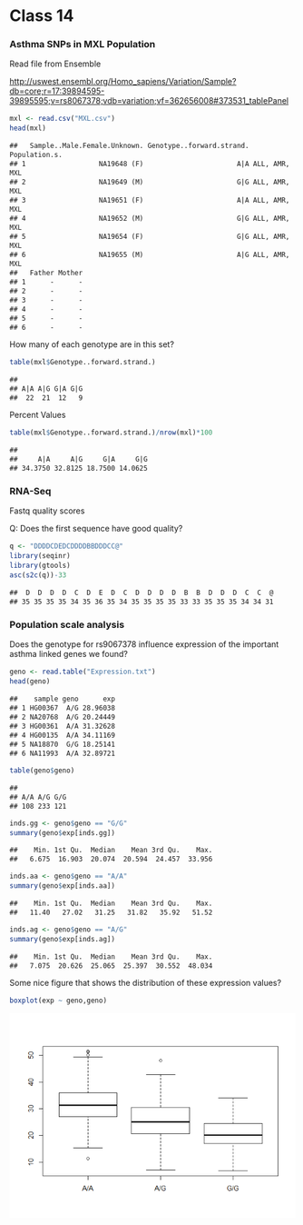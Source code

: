 Class 14
================

### Asthma SNPs in MXL Population

Read file from Ensemble

<http://uswest.ensembl.org/Homo_sapiens/Variation/Sample?db=core;r=17:39894595-39895595;v=rs8067378;vdb=variation;vf=362656008#373531_tablePanel>

``` r
mxl <- read.csv("MXL.csv")
head(mxl)
```

    ##   Sample..Male.Female.Unknown. Genotype..forward.strand. Population.s.
    ## 1                  NA19648 (F)                       A|A ALL, AMR, MXL
    ## 2                  NA19649 (M)                       G|G ALL, AMR, MXL
    ## 3                  NA19651 (F)                       A|A ALL, AMR, MXL
    ## 4                  NA19652 (M)                       G|G ALL, AMR, MXL
    ## 5                  NA19654 (F)                       G|G ALL, AMR, MXL
    ## 6                  NA19655 (M)                       A|G ALL, AMR, MXL
    ##   Father Mother
    ## 1      -      -
    ## 2      -      -
    ## 3      -      -
    ## 4      -      -
    ## 5      -      -
    ## 6      -      -

How many of each genotype are in this set?

``` r
table(mxl$Genotype..forward.strand.)
```

    ## 
    ## A|A A|G G|A G|G 
    ##  22  21  12   9

Percent Values

``` r
table(mxl$Genotype..forward.strand.)/nrow(mxl)*100
```

    ## 
    ##     A|A     A|G     G|A     G|G 
    ## 34.3750 32.8125 18.7500 14.0625

### RNA-Seq

Fastq quality scores

Q: Does the first sequence have good quality?

``` r
q <- "DDDDCDEDCDDDDBBDDDCC@"
library(seqinr)
library(gtools)
asc(s2c(q))-33
```

    ##  D  D  D  D  C  D  E  D  C  D  D  D  D  B  B  D  D  D  C  C  @ 
    ## 35 35 35 35 34 35 36 35 34 35 35 35 35 33 33 35 35 35 34 34 31

### Population scale analysis

Does the genotype for rs9067378 influence expression of the important asthma linked genes we found?

``` r
geno <- read.table("Expression.txt")
head(geno)
```

    ##    sample geno      exp
    ## 1 HG00367  A/G 28.96038
    ## 2 NA20768  A/G 20.24449
    ## 3 HG00361  A/A 31.32628
    ## 4 HG00135  A/A 34.11169
    ## 5 NA18870  G/G 18.25141
    ## 6 NA11993  A/A 32.89721

``` r
table(geno$geno)
```

    ## 
    ## A/A A/G G/G 
    ## 108 233 121

``` r
inds.gg <- geno$geno == "G/G"
summary(geno$exp[inds.gg])
```

    ##    Min. 1st Qu.  Median    Mean 3rd Qu.    Max. 
    ##   6.675  16.903  20.074  20.594  24.457  33.956

``` r
inds.aa <- geno$geno == "A/A"
summary(geno$exp[inds.aa])
```

    ##    Min. 1st Qu.  Median    Mean 3rd Qu.    Max. 
    ##   11.40   27.02   31.25   31.82   35.92   51.52

``` r
inds.ag <- geno$geno == "A/G"
summary(geno$exp[inds.ag])
```

    ##    Min. 1st Qu.  Median    Mean 3rd Qu.    Max. 
    ##   7.075  20.626  25.065  25.397  30.552  48.034

Some nice figure that shows the distribution of these expression values?

``` r
boxplot(exp ~ geno,geno)
```

![](class14_files/figure-markdown_github/unnamed-chunk-7-1.png)
